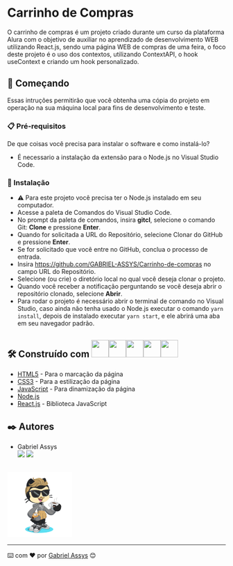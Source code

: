 # Carrinho de Compras

  O carrinho de compras é um projeto criado durante um curso da plataforma Alura com o objetivo de auxiliar no aprendizado de desenvolvimento WEB utilizando React.js, sendo uma página WEB de compras de uma feira, o foco deste projeto é o uso dos contextos, utilizando ContextAPI, o hook useContext e criando um hook personalizado.
  
## 🚀 Começando

Essas intruções permitirão que você obtenha uma cópia do projeto em operação na sua máquina local para fins de desenvolvimento e teste.

### 📋 Pré-requisitos

De que coisas você precisa para instalar o software e como instalá-lo?

* É necessario a instalação da extensão para o Node.js no Visual Studio Code.

### 🔧 Instalação

* ⚠️ Para este projeto você precisa ter o Node.js instalado em seu computador.
* Acesse a paleta de Comandos do Visual Studio Code.
* No prompt da paleta de comandos, insira <b>gitcl</b>, selecione o comando Git: <b>Clone</b> e pressione <b>Enter</b>.
* Quando for solicitada a URL do Repositório, selecione Clonar do GitHub e pressione <b>Enter</b>.
* Se for solicitado que você entre no GitHub, conclua o processo de entrada.
* Insira https://github.com/GABRIEL-ASSYS/Carrinho-de-compras no campo URL do Repositório.
* Selecione (ou crie) o diretório local no qual você deseja clonar o projeto.
* Quando você receber a notificação perguntando se você deseja abrir o repositório clonado, selecione <b>Abrir</b>.
* Para rodar o projeto é necessário abrir o terminal de comando no Visual Studio, caso ainda não tenha usado o Node.js executar o comando ```yarn install```,  depois de instalado executar ```yarn start```, e ele abrirá uma aba em seu navegador padrão.

## 🛠️ Construído com <img src="https://cdn.jsdelivr.net/gh/devicons/devicon/icons/html5/html5-original.svg" width="40" height="40"/><img src="https://cdn.jsdelivr.net/gh/devicons/devicon/icons/css3/css3-original.svg" width="40" height="40"/><img src="https://cdn.jsdelivr.net/gh/devicons/devicon/icons/javascript/javascript-original.svg" width="40" height="40"/><img src="https://cdn.jsdelivr.net/gh/devicons/devicon/icons/nodejs/nodejs-original-wordmark.svg" width="40" height="40"/><img src="https://cdn.jsdelivr.net/gh/devicons/devicon/icons/react/react-original.svg" width="40" height="40"/>

* [HTML5](https://developer.mozilla.org/en-US/docs/Web/HTML) - Para o marcação da página
* [CSS3](https://developer.mozilla.org/en-US/docs/Web/CSS) - Para a estilização da página
* [JavaScript](https://developer.mozilla.org/en-US/docs/Web/JavaScript) - Para dinamização da página
* [Node.js](https://nodejs.org/en/about/)
* [React.js](https://pt-br.reactjs.org) - Biblioteca JavaScript

## ✒️ Autores

* Gabriel Assys <br>
[<img src="https://img.shields.io/badge/linkedin-%230077B5.svg?&style=for-the-badge&logo=linkedin&logoColor=white" />](https://www.linkedin.com/in/gabriel-assys/)
[<img src = "https://img.shields.io/badge/instagram-%23E4405F.svg?&style=for-the-badge&logo=instagram&logoColor=white">](https://www.instagram.com/gabriel_brachak/)
<br/>
<img src="https://github.com/GABRIEL-ASSYS/Octocat/blob/main/octocat-1674837986440.png" width="150" height="150"/>

---
⌨️ com ❤️ por [Gabriel Assys](https://github.com/GABRIEL-ASSYS) 😊
